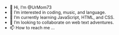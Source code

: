 - 👋 Hi, I’m @UrMom73
- 👀 I’m interested in coding, music, and language.
- 🌱 I’m currently learning JavaScript, HTML, and CSS.
- 💞️ I’m looking to collaborate on web text adventures.
- 📫 How to reach me ...

<!---
UrMom73/UrMom73 is a ✨ special ✨ repository because its `README.md` (this file) appears on your GitHub profile.
You can click the Preview link to take a look at your changes.
--->
